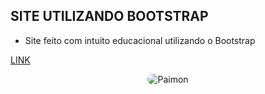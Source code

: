 ## SITE UTILIZANDO BOOTSTRAP
- Site feito com intuito educacional utilizando o Bootstrap

[LINK](https://henriqlimac.github.io/siteboostrap/)

<div align="center">
<img src="https://i.pinimg.com/originals/12/3f/eb/123febeeecf41d43123de9acbb534603.gif" style="border-radius: 25px" alt="Paimon"/>
</div>